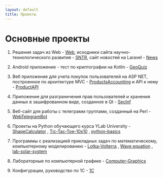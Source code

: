 ```yaml
---
layout: default
title: Проекты
---
```


# Основные проекты

1. Решения задач из Web - [Web](https://github.com/smylebifa/SolutionsWeb), исходники сайта научно-технологического развития - [SNTR](https://github.com/smylebifa/SNTR), сайт новостей на Laravel - [News](https://github.com/smylebifa/News) 

1. Android приложение - тест по криптографии на Kotlin - [GeoQuiz](https://github.com/smylebifa/GeoQuiz)

1. Веб приложение для учета покупок пользователей на ASP NET, построенное по архитектуре MVC - [ProductsAccounting](https://github.com/smylebifa/ProductsAccounting) и API к нему - [ProductAPI](https://github.com/smylebifa/ProductAPI)

1. Приложение для разграничения прав пользователей и хранения данных в зашифрованном виде, созданное в Qt - [SecInf](https://github.com/smylebifa/SecInf2)

1. Веб-сайт для работы с телеграмм группами, созданный на Perl - [WebTelegramBot](https://github.com/smylebifa/WebTelegramBot)

1. Проекты на Python обучающего курса YLab University - [ShapeCalculator](https://github.com/smylebifa/ShapeCalculator) , [Tic-Tac-Toe-10x10](https://github.com/smylebifa/Tic-Tac-Toe-10x10) , [python-basics](https://github.com/smylebifa/python-basics)

1. Программы с реализацией прикладных задач по математическому, компьютерному моделированию - [Lotka-Volterra](https://github.com/smylebifa/Lotka-Volterra) , [Wave equation](https://github.com/smylebifa/Wave-equation) , [lab-solar-system](https://github.com/smylebifa/lab-solar-system)

1. Лабораторные по компьютерной графике - [Computer-Graphics](https://github.com/smylebifa/Computer-Graphics)

1. Конфигурации, руководство по 1C - [1C](https://github.com/smylebifa/1C)
